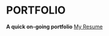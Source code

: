# PORTFOLIO
 **A quick on-going portfolio** 
[My Resume](https://github.com/fellobello/PORTFOLIO/blob/da26340fc9041074d34b6b7bc29150233b67bdac/Steven_Cochrane.pdf)